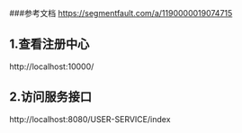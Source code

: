 
###参考文档
https://segmentfault.com/a/1190000019074715

## 1.查看注册中心
http://localhost:10000/
## 2.访问服务接口
http://localhost:8080/USER-SERVICE/index

